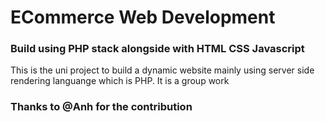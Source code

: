 # ECommerce Web Development

### Build using PHP stack alongside with HTML CSS Javascript

This is the uni project to build a dynamic website mainly using server side rendering languange which is PHP.
It is a group work

### Thanks to @Anh for the contribution
